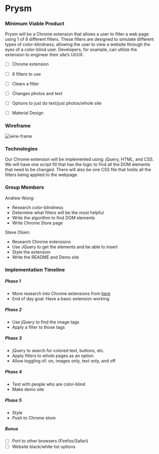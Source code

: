 # Prysm

### Minimum Viable Product
Prysm will be a Chrome extension that allows a user to filter a web page using 1 of 8 different filters. These filters are designed to simulate different types of color-blindness, allowing the user to view a website through the eyes of a color-blind user. Developers, for example, can utilize the extension to engineer their site’s UI/UX.

- [ ] Chrome extension
- [ ] 8 filters to use
- [ ] Clears a filter
- [ ] Changes photos and text
- [ ] Options to just do text/just photos/whole site
- [ ] Material Design


### Wireframe
![wire-frame](./docs/wireframe/prism_wireframe.png)

### Technologies
Our Chrome extension will be implemented using: jQuery, HTML, and CSS. We will have one script fill that has the logic to find all the DOM elements that need to be changed. There will also be one CSS file that holds all the filters being applied to the webpage.

### Group Members

Andrew Wong:
- Research color-blindness
- Determine what filters will be the most helpful
- Write the algorithm to find DOM elements
- Write Chrome Store page

Steve Olsen:
- Research Chrome extensions
- Use JQuery to get the elements and be able to insert
- Style the extension
- Write the README and Demo site

### Implementation Timeline

##### Phase 1
- More research into Chrome extensions from [here](https://developer.chrome.com/extensions/overview)
- End of day goal: Have a basic extension working

##### Phase 2
- Use jQuery to find the image tags
- Apply a filter to those tags

##### Phase 3
- jQuery to search for colored text, buttons, etc.
- Apply filters to whole pages as an option
- Allow toggling of: on, images only, text only, and off

##### Phase 4
- Test with people who are color-blind
- Make demo site

##### Phase 5
- Style
- Push to Chrome store

##### Bonus
- [ ] Port to other browsers (Firefox/Safari)
- [ ] Website black/white list options
